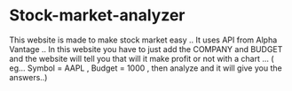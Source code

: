 # Stock-market-analyzer
This website is made to make stock market easy .. It uses API from Alpha Vantage .. In this website you have to just add the COMPANY and BUDGET and the website will tell you that will it make profit or not with a chart ... ( eg... Symbol = AAPL , Budget = 1000 , then analyze and it will give you the answers..) 
